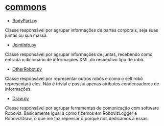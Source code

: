 # [commons](../../src/world/commons)

* [BodyPart.py](../../src/world/commons/BodyPart.py)

Classe responsável por agrupar informações de partes corporais, seja suas juntas
ou sua massa.

* [JointInfo.py](../../src/world/commons/JointInfo.py)

Classe responsável por agrupar informações de juntas, recebendo como entrada
o dicionário de informações XML do respectivo tipo de robô.

* [OtherRobot.py](../../src/world/commons/OtherRobot.py)

Classe responsável por representar outros robôs e como o self.robô representará eles.
Não é trivial e possui apenas atributos condensadores de informações.

* [Draw.py](../../src/world/commons/Draw.py)

Classe responsável por agrupar ferramentas de comunicação com software Roboviz. 
Basicamente igual à como fizemos em RobovizLogger e RobovizDraw, o que me faz repensar o
porquê nos dedicamos a essas.

